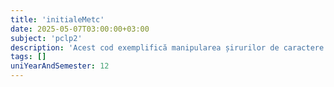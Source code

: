 ```yaml
---
title: 'initialeMetc'
date: 2025-05-07T03:00:00+03:00
subject: 'pclp2'
description: 'Acest cod exemplifică manipularea șirurilor de caractere C-style, buclele `for` pentru iterație, conversia caracterelor în valori numerice (ASCII) și operații aritmetice fundamentale, precum adunarea și operatorul modulo.'
tags: []
uniYearAndSemester: 12
---
```


